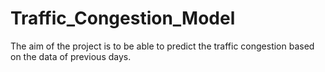 # Traffic_Congestion_Model
The aim of the project is to be able to predict the traffic congestion based on the data of previous days.
